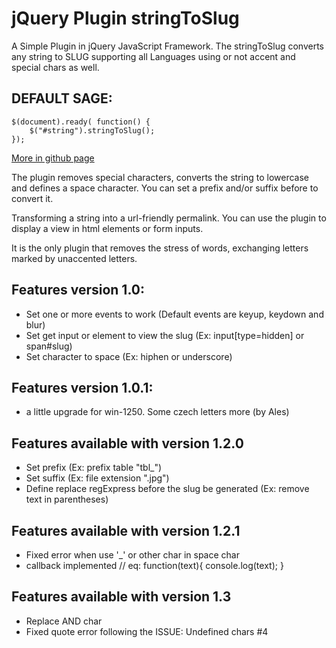 jQuery Plugin stringToSlug
=============

A Simple Plugin in jQuery JavaScript Framework.
The stringToSlug converts any string to SLUG supporting all Languages using or not accent and special chars as well.

DEFAULT SAGE:
-----------------

    $(document).ready( function() {
        $("#string").stringToSlug();
    });


 [More in github page](http://leocaseiro.github.io/jQuery-Plugin-stringToSlug/)


The plugin removes special characters, converts the string to lowercase and defines a space character. You can set a prefix and/or suffix before to convert it.

Transforming a string into a url-friendly permalink.
You can use the plugin to display a view in html elements or form inputs.

It is the only plugin that removes the stress of words, exchanging letters marked by unaccented letters.

Features version 1.0:
-----------------
* Set one or more events to work (Default events are keyup, keydown and blur)
* Set get input or element to view the slug (Ex: input[type=hidden] or span#slug)
* Set character to space (Ex: hiphen or underscore)

Features version 1.0.1:
-----------------
* a little upgrade for win-1250. Some czech letters more (by Ales)

Features available with version 1.2.0
-----------------
* Set prefix (Ex: prefix table "tbl_")
* Set suffix (Ex: file extension ".jpg")
* Define replace regExpress before the slug be generated (Ex: remove text in parentheses)

Features available with version 1.2.1
-----------------
* Fixed error when use '_' or other char in space char
* callback implemented // eq: function(text){ console.log(text); }

Features available with version 1.3
-----------------
* Replace AND char
* Fixed quote error following the ISSUE: Undefined chars #4
